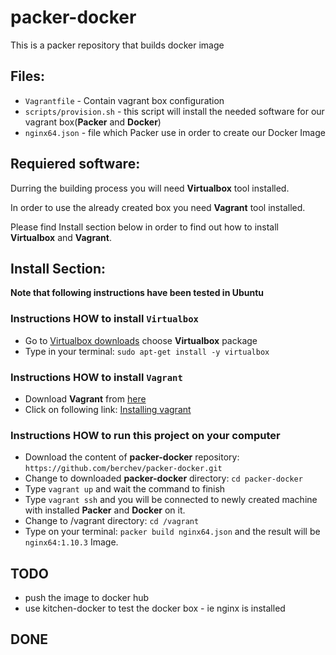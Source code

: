 # packer-docker
This is a packer repository that builds docker image

## Files:
- `Vagrantfile` - Contain vagrant box configuration
- `scripts/provision.sh` - this script will install the needed software for our vagrant box(**Packer** and **Docker**)
- `nginx64.json` - file which Packer use in order to create our Docker Image

## Requiered software:

Durring the building process you will need  **Virtualbox** tool installed.

In order to use the already created box you need **Vagrant** tool installed.

Please find Install section below in order to find out how to install **Virtualbox** and **Vagrant**.


## Install Section:
**Note that following instructions have been tested in Ubuntu**

### Instructions HOW to install `Virtualbox`
- Go to [Virtualbox downloads](https://www.virtualbox.org/wiki/Linux_Downloads) choose **Virtualbox** package
- Type in your terminal: `sudo apt-get install -y virtualbox `

### Instructions HOW to install `Vagrant`
- Download **Vagrant** from [here](https://www.vagrantup.com/downloads.html)
- Click on following link: [Installing vagrant](https://www.vagrantup.com/docs/installation/)

### Instructions HOW to run this project on your computer
- Download the content of **packer-docker** repository: `https://github.com/berchev/packer-docker.git`
- Change to downloaded **packer-docker** directory: `cd packer-docker`
- Type `vagrant up` and wait the command to finish
- Type `vagrant ssh` and you will be connected to newly created machine with installed **Packer** and **Docker** on it.
- Change to /vagrant directory: `cd /vagrant`
- Type on your terminal: `packer build nginx64.json` and the result will be `nginx64:1.10.3` Image.


## TODO

- push the image to docker hub
- use kitchen-docker to test the docker box - ie nginx is installed

## DONE
